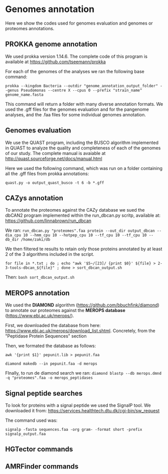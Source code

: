 # Genomes annotation

Here we show the codes used for genomes evaluation and genomes or proteomes annotations. 


## PROKKA genome annotation
We used prokka version 1.14.6. The complete code of this program is available at https://github.com/tseemann/prokka 

For each of the genomes of the analyses we ran the following base command:

`prokka --kingdom Bacteria --outdir "genome_annotation_output_folder" --genus Pseudomonas --centre X --cpus 0 --prefix "strain_name" genome_name.fasta`

This command will return a folder with many diverse annotation formats. We used the .gff files for the genomes evaluation and for the pangenome analyses, and the .faa files for some individual genomes annotation.


## Genomes evaluation

We use the QUAST program, including the BUSCO algorithm implemented in QUAST to analyze the quality and completeness of each of the genomes of our study. The complete manual is avaiable at http://quast.sourceforge.net/docs/manual.html 

Here we used the following command, which was run on a folder containing all the .gff files from prokka annotations:

`quast.py -o output_quast_busco -t 6 -b *.gff`


## CAZys annotation

To annotate the proteomes against the CAZy database we sued the dbCAN2 program implemented within the run_dbcan.py scritp, available at: https://github.com/linnabrown/run_dbcan 

We ran: `run_dbcan.py "proteomes".faa protein --out_dir output_dbcan --dia_cpu 10 --hmm_cpu 10 --hotpep_cpu 10 --tf_cpu 10 --tf_cpu 10 --db_dir /home/zaki/db`

We then filtered te results to retain only those proteins annotated by at least 2 of the 3 algorithms included in the script.

`for file in *.txt ;
do ;
echo "awk '$5~/[23]/ {print $0}' ${file} > 2-3-tools-dbcan_${file}" ;
done > sort_dbcan_output.sh`

Then:
`bash sort_dbcan_output.sh`


## MEROPS annotation

We used the **DIAMOND** algorithm (https://github.com/bbuchfink/diamond) to annotate our proteomes against the **MEROPS database** (https://www.ebi.ac.uk/merops/).

First, we downloaded the database from here: https://www.ebi.ac.uk/merops/download_list.shtml. Concretely, from the "Peptidase Protein Sequences" section

Then, we formated the database as follows:

`awk '{print $1}' pepunit.lib > pepunit.faa`

`diamond makedb --in pepunit.faa -d merops`

FInally, to run de diamond search we ran:
`diamond blastp --db merops.dmnd -q "proteomes".faa -o merops_peptidases`


## Signal peptide searches

To look for proteins with a signal peptide we used the SignalP tool. We downloaded it from: https://services.healthtech.dtu.dk/cgi-bin/sw_request

The command used was:

`signalp -fasta sequences.faa -org gram- -format short -prefix
signalp_output.faa`


## HGTector commands


## AMRFinder commands
